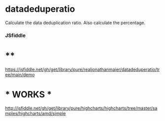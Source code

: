 # datadeduperatio
Calculate the data deduplication ratio.
Also calculate the percentage.

### JSfiddle
# **
https://jsfiddle.net/gh/get/library/pure/realjonathanmaier/datadeduperatio/tree/main/demo


# * WORKS *
http://jsfiddle.net/gh/get/library/pure/highcharts/highcharts/tree/master/samples/highcharts/amd/simple
